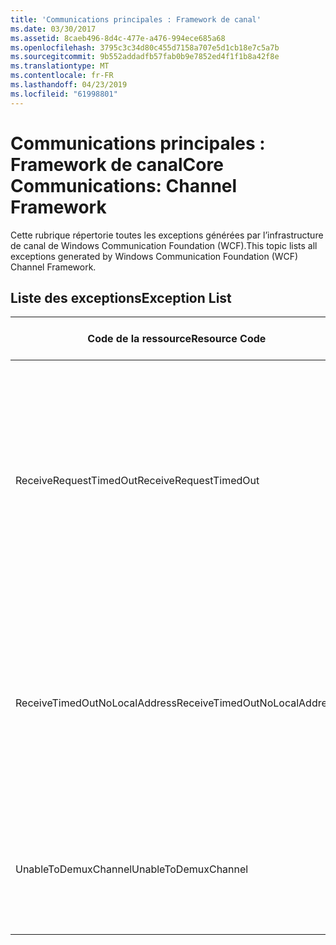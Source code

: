 ```yaml
---
title: 'Communications principales : Framework de canal'
ms.date: 03/30/2017
ms.assetid: 8caeb496-8d4c-477e-a476-994ece685a68
ms.openlocfilehash: 3795c3c34d80c455d7158a707e5d1cb18e7c5a7b
ms.sourcegitcommit: 9b552addadfb57fab0b9e7852ed4f1f1b8a42f8e
ms.translationtype: MT
ms.contentlocale: fr-FR
ms.lasthandoff: 04/23/2019
ms.locfileid: "61998801"
---
```

# <a name="core-communications-channel-framework"></a><span data-ttu-id="9b110-102">Communications principales : Framework de canal</span><span class="sxs-lookup"><span data-stu-id="9b110-102">Core Communications: Channel Framework</span></span>
<span data-ttu-id="9b110-103">Cette rubrique répertorie toutes les exceptions générées par l’infrastructure de canal de Windows Communication Foundation (WCF).</span><span class="sxs-lookup"><span data-stu-id="9b110-103">This topic lists all exceptions generated by Windows Communication Foundation (WCF) Channel Framework.</span></span>  
  
## <a name="exception-list"></a><span data-ttu-id="9b110-104">Liste des exceptions</span><span class="sxs-lookup"><span data-stu-id="9b110-104">Exception List</span></span>  
  
|<span data-ttu-id="9b110-105">Code de la ressource</span><span class="sxs-lookup"><span data-stu-id="9b110-105">Resource Code</span></span>|<span data-ttu-id="9b110-106">Chaîne de la ressource</span><span class="sxs-lookup"><span data-stu-id="9b110-106">Resource String</span></span>|  
|-------------------|---------------------|  
|<span data-ttu-id="9b110-107">ReceiveRequestTimedOut</span><span class="sxs-lookup"><span data-stu-id="9b110-107">ReceiveRequestTimedOut</span></span>|<span data-ttu-id="9b110-108">La demande de réception sur l'adresse locale spécifiée a dépassé le délai imparti.</span><span class="sxs-lookup"><span data-stu-id="9b110-108">The received request on the specified local address has timed out after the specified time.</span></span> <span data-ttu-id="9b110-109">Le temps alloué à cette opération peut avoir été une partie d'un délai d'expiration plus long.</span><span class="sxs-lookup"><span data-stu-id="9b110-109">The time allotted to this operation may have been a portion of a longer timeout.</span></span>|  
|<span data-ttu-id="9b110-110">ReceiveTimedOutNoLocalAddress</span><span class="sxs-lookup"><span data-stu-id="9b110-110">ReceiveTimedOutNoLocalAddress</span></span>|<span data-ttu-id="9b110-111">L'opération de réception a dépassé le délai imparti.</span><span class="sxs-lookup"><span data-stu-id="9b110-111">The receive operation has timed out after the specified time.</span></span> <span data-ttu-id="9b110-112">Le temps alloué à cette opération peut avoir été une partie d'un délai d'expiration plus long.</span><span class="sxs-lookup"><span data-stu-id="9b110-112">The time allotted to this operation may have been a portion of a longer timeout.</span></span>|  
|<span data-ttu-id="9b110-113">UnableToDemuxChannel</span><span class="sxs-lookup"><span data-stu-id="9b110-113">UnableToDemuxChannel</span></span>|<span data-ttu-id="9b110-114">Aucun canal n'est disponible pour accepter le message avec l'action spécifiée.</span><span class="sxs-lookup"><span data-stu-id="9b110-114">No channel is available to accept the message with the specified action.</span></span>|
